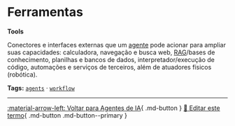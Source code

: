 # Ferramentas

**Tools**

Conectores e interfaces externas que um [agente](../agentes-ia/agente.md) pode acionar para ampliar suas capacidades: calculadora, navegação e busca web, [RAG](../ia-generativa/rag.md)/bases de conhecimento, planilhas e bancos de dados, interpretador/execução de código, automações e serviços de terceiros, além de atuadores físicos (robótica).


**Tags:** [`agents`](../tags.md#agents) · [`workflow`](../tags.md#workflow)

---

[:material-arrow-left: Voltar para Agentes de IA](index.md){ .md-button }
[📝 Editar este termo](https://github.com/seu-usuario/glossario-ia/edit/main/glossario.yaml){ .md-button .md-button--primary }
